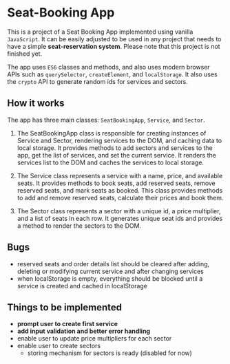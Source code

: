 # Seat-Booking App
This is a project of a Seat Booking App implemented using vanilla `JavaScript`. It can be easily adjusted to be used in any project that needs to have a simple **seat-reservation system**. Please note that this project is not finished yet.

The app uses `ES6` classes and methods, and also uses modern browser APIs such as `querySelector`, `createElement`, and `localStorage`. It also uses the `crypto` API to generate random ids for services and sectors.

## How it works
The app has three main classes: `SeatBookingApp`, `Service`, and `Sector`.

1. The SeatBookingApp class is responsible for creating instances of Service and Sector, rendering services to the DOM, and caching data to local storage. 
It provides methods to add sectors and services to the app, get the list of services, and set the current service. It renders the services list to the DOM and caches the services to local storage. 

2. The Service class represents a service with a name, price, and available seats. It provides methods to book seats, add reserved seats, remove reserved seats, and mark seats as booked. This class provides methods to add and remove reserved seats, calculate their prices and book them.

3. The Sector class represents a sector with a unique id, a price multiplier, and a list of seats in each row. It generates unique seat ids and provides a method to render the sectors to the DOM.

## Bugs
* reserved seats and order details list should be cleared after adding, deleting or modifying current service and after changing services
* when localStorage is empty, everything should be blocked until a service is created and cached in localStorage

## Things to be implemented
* **prompt user to create first service**
* **add input validation and better error handling**
* enable user to update price multipliers for each sector
* enable user to create sectors
    * storing mechanism for sectors is ready (disabled for now)
